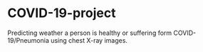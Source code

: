 # COVID-19-project
Predicting weather a person is healthy or suffering form COVID-19/Pneumonia using chest X-ray images. 
